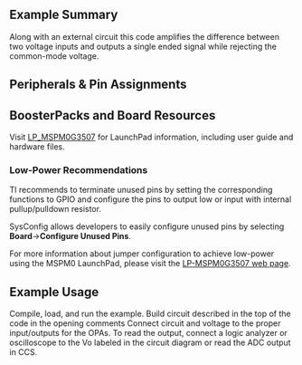 ## Example Summary

Along with an external circuit this code amplifies the difference between two voltage inputs and outputs a single ended signal while rejecting the common-mode voltage. 

## Peripherals & Pin Assignments



## BoosterPacks and Board Resources

Visit [LP_MSPM0G3507](https://www.ti.com/tool/LP-MSPM0G3507) for LaunchPad information, including user guide and hardware files.


### Low-Power Recommendations
TI recommends to terminate unused pins by setting the corresponding functions to
GPIO and configure the pins to output low or input with internal
pullup/pulldown resistor.

SysConfig allows developers to easily configure unused pins by selecting **Board**→**Configure Unused Pins**.

For more information about jumper configuration to achieve low-power using the
MSPM0 LaunchPad, please visit the [LP-MSPM0G3507 web page](https://www.ti.com/tool/LP-MSPM0G3507).

## Example Usage

Compile, load, and run the example.
Build circuit described in the top of the code in the opening comments 
Connect circuit and voltage to the proper input/outputs for the OPAs.
To read the output, connect a logic analyzer or oscilloscope to the Vo labeled in the circuit diagram or read the ADC output in CCS.

